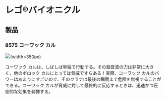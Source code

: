 # レゴ®バイオニクル

## 製品

### 8575 コーワック カル

![](https://www.lego.com/cdn/product-assets/product.img.pri/8575_prod.jpg){width=350px}

コーワック カルは、しばしば単独で行動する。その超音波の力は非常に大きく、他のボロック カルにとっては脅威ですらある！実際、コーワック カルのパワーはあまりにすごいので、そのクラナは最後の瞬間まで危険を無視することができる。コーワック カルが脅威に対して最終的に反応するときは、迅速かつ圧倒的な効果を発揮する。